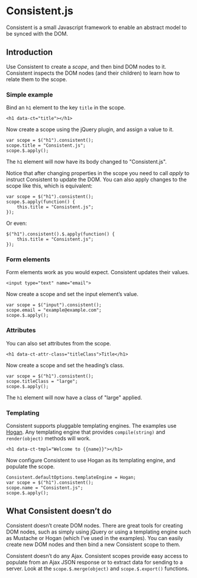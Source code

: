 Consistent.js
=============

Consistent is a small Javascript framework to enable an abstract model to be synced with the DOM.

Introduction
------------
Use Consistent to create a _scope_, and then bind DOM nodes to it. Consistent inspects the DOM nodes (and their children)
to learn how to relate them to the scope.

### Simple example
Bind an `h1` element to the key `title` in the scope.

	<h1 data-ct="title"></h1>

Now create a scope using the jQuery plugin, and assign a value to it.

	var scope = $("h1").consistent();
	scope.title = "Consistent.js";
	scope.$.apply();

The `h1` element will now have its body changed to "Consistent.js".

Notice that after changing properties in the scope you need to call _apply_ to instruct Consistent to update the DOM.
You can also apply changes to the scope like this, which is equivalent:

	var scope = $("h1").consistent();
	scope.$.apply(function() {
		this.title = "Consistent.js";
	});

Or even:

	$("h1").consistent().$.apply(function() {
		this.title = "Consistent.js";
	});

### Form elements
Form elements work as you would expect. Consistent updates their values.

	<input type="text" name="email">

Now create a scope and set the input element’s value.

	var scope = $("input").consistent();
	scope.email = "example@example.com";
	scope.$.apply();

### Attributes
You can also set attributes from the scope.

	<h1 data-ct-attr-class="titleClass">Title</h1>

Now create a scope and set the heading’s class.

	var scope = $("h1").consistent();
	scope.titleClass = "large";
	scope.$.apply();

The `h1` element will now have a class of "large" applied.

### Templating

Consistent supports pluggable templating engines. The examples use [Hogan](http://twitter.github.io/hogan.js/). Any templating
engine that provides `compile(string)` and `render(object)` methods will work.

	<h1 data-ct-tmpl="Welcome to {{name}}"></h1>

Now configure Consistent to use Hogan as its templating engine, and populate the scope.

	Consistent.defaultOptions.templateEngine = Hogan;
	var scope = $("h1").consistent();
	scope.name = "Consistent.js";
	scope.$.apply();
	

What Consistent doesn’t do
--------------------------

Consistent doesn’t create DOM nodes. There are great tools for creating DOM nodes, such as simply using jQuery or using a templating
engine such as Mustache or Hogan (which I’ve used in the examples). You can easily create new DOM nodes and then bind a new Consistent
scope to them.

Consistent doesn’t do any Ajax. Consistent scopes provide easy access to populate from an Ajax JSON response or to extract data for sending
to a server. Look at the `scope.$.merge(object)` and `scope.$.export()` functions.
